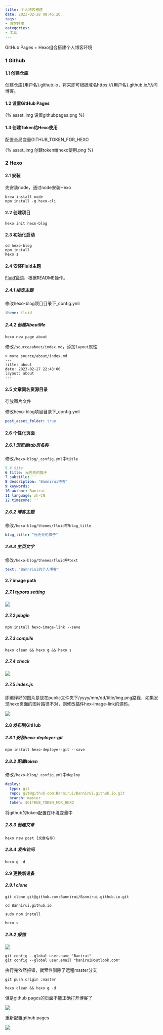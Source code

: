 ```yaml
---
title: 个人博客搭建
date: 2023-02-28 08:46:26
tags:
- 博客环境
categories:
- 工具
---
```


GitHub Pages + Hexo组合搭建个人博客环境

### 1 Github

#### 1.1 创建仓库

创建仓库{用户名}.github.io，将来即可根据域名https://{用户名}.github.io/访问博客。

#### 1.2 设置GitHub Pages

{% asset_img 设置githubpages.png %}

#### 1.3 创建Token给Hexo使用

配置全局变量GITHUB_TOKEN_FOR_HEXO

{% asset_img 创建token给hexo使用.png %}

### 2 Hexo

#### 2.1 安装

先安装node，通过node安装Hexo

```shell
brew install node
npm install -g hexo-cli
```

#### 2.2 创建项目

```shell
hexo init hexo-blog
```

#### 2.3 初始化启动

```shell
cd hexo-blog
npm install
hexo s
```

#### 2.4 安装Fluid主题

[Fluid官网](https://github.com/fluid-dev/hexo-theme-fluid)，根据README操作。

##### 2.4.1 指定主题

修改hexo-blog项目目录下_config.yml

```yaml
theme: fluid
```

##### 2.4.2 创建AboutMe

```shell
hexo new page about
```

修改`/source/about/index.md`，添加`layout`属性

```shell
> more source/about/index.md
---
title: about
date: 2023-02-27 22:43:06
layout: about
---
```

#### 2.5 文章同名资源目录

存放图片文件

修改hexo-blog项目目录下_config.yml

```yaml
post_asset_folder: true
```

#### 2.6 个性化页面

##### 2.6.1 浏览器tab页名称

修改`/hexo-blog/_config.yml`中`title`

```yaml
5 # Site
6 title: 光秃秃的猫子
7 subtitle: ''
8 description: 'Bannirui博客'
9 keywords:
10 author: Banirui
11 language: zh-CN
12 timezone: ''
```

##### 2.6.2 博客主题

修改`/hexo-blog/themes/fluid`中`blog_title`

```yaml
blog_title: "光秃秃的猫子"
```

##### 2.6.3 主页文字

修改`/hexo-blog/themes/fluid`中`text`

```yaml
text: "Bannriui的个人博客"
```

#### 2.7 image path

##### 2.7.1 typora setting

![](个人博客搭建/image-20230724214954727.png)

##### 2.7.2 plugin

```shell
npm install hexo-image-link --save
```

##### 2.7.3 compile

```shell
hexo clean && hexo g && hexo s
```

##### 2.7.4 check

![](个人博客搭建/image-20230724220948789.png)

##### 2.7.5 index.js

即编译好的图片是放在public文件夹下/yyyy/mm/dd/title/img.png路径，如果发现hexo页面的图片路径不对，则修改插件hex-image-link的源码。

![](个人博客搭建/image-20230724221334912.png)

#### 2.8 发布到GitHub

##### 2.8.1 安装hexo-deployer-git

```shell
npm install hexo-deployer-git --save
```

##### 2.8.2 配置token

修改`/hexo-blog/_config.yml`中`deploy`

```yaml
deploy:
  type: git
  repo: git@github.com:Bannirui/Bannirui.github.io.git
  branch: master
  token: $GITHUB_TOKEN_FOR_HEXO
```

将github的token配置在环境变量中

##### 2.8.3 创建文章

```shell
hexo new post {文章名称}
```

##### 2.8.4 发布访问

```shell
hexo g -d
```

#### 2.9 更换新设备

##### 2.9.1 clone

```shell
git clone git@github.com:Bannirui/Bannirui.github.io.git

cd Bannirui.github.io

sudo npm install

hexo s
```

##### 2.9.2 报错

![](个人博客搭建/image-20230801233940886.png)

```shell
git config --global user.name "Banirui"
git config --global user.email "banirui@outlook.com"
```



执行完依然报错，就索性删除了远程master分支

```shell
git push origin :master

hexo clean && hexo g -d
```



但是github pages的页面不能正确打开博客了

![](个人博客搭建/image-20230801234607240.png)



重新配置github pages

![](个人博客搭建/image-20230801235632322.png)
